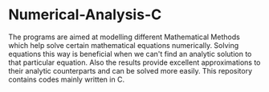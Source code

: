 # Numerical-Analysis-C
The programs are aimed at modelling different Mathematical Methods which help solve certain mathematical equations numerically. Solving equations this way is beneficial when we can't find an analytic solution to that particular equation. Also the results provide excellent approximations to their analytic counterparts and can be solved more easily. This repository contains codes mainly written in C.
